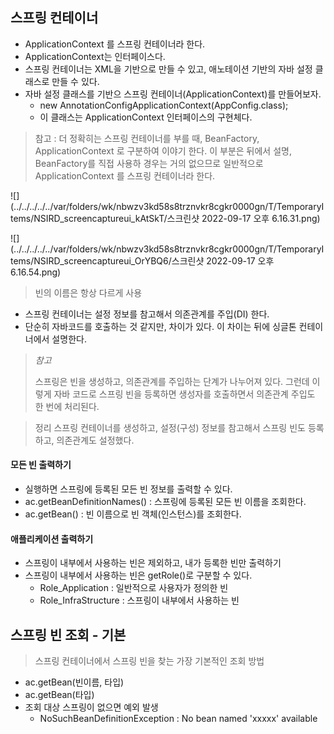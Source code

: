 ## 스프링 컨테이너
- ApplicationContext 를 스프링 컨테이너라 한다.
- ApplicationContext는 인터페이스다.
- 스프링 컨테이너는 XML을 기반으로 만들 수 있고, 애노테이션 기반의 자바 설정 클래스로 만들 수 있다.
- 자바 설정 클래스를 기반으 스프링 컨테이너(ApplicationContext)를 만들어보자.
  - new AnnotationConfigApplicationContext(AppConfig.class);
  - 이 클래스는 ApplicationContext 인터페이스의 구현체다.

> 참고 : 더 정확히는 스프링 컨테이너를 부를 때, BeanFactory, ApplicationContext 로 구분하여 이야기 한다.
> 이 부분은 뒤에서 설명, BeanFactory를 직접 사용하 경우는 거의 없으므로 일반적으로 ApplicationContext 를 스프링 컨테이너라 한다.

![](../../../../../var/folders/wk/nbwzv3kd58s8trznvkr8cgkr0000gn/T/TemporaryItems/NSIRD_screencaptureui_kAtSkT/스크린샷 2022-09-17 오후 6.16.31.png)

![](../../../../../var/folders/wk/nbwzv3kd58s8trznvkr8cgkr0000gn/T/TemporaryItems/NSIRD_screencaptureui_OrYBQ6/스크린샷 2022-09-17 오후 6.16.54.png)

> 빈의 이름은 항상 다르게 사용

- 스프링 컨테이너는 설정 정보를 참고해서 의존관계를 주입(DI) 한다.
- 단순히 자바코드를 호출하는 것 같지만, 차이가 있다. 이 차이는 뒤에 싱글톤 컨테이너에서 설명한다.

> *참고*
> 
> 스프링은 빈을 생성하고, 의존관계를 주입하는 단계가 나누어져 있다.
> 그런데 이렇게 자바 코드로 스프링 빈을 등록하면 생성자를 호출하면서 의존관계 주입도 한 번에 처리된다.

> 정리
> 스프링 컨테이너를 생성하고, 설정(구성) 정보를 참고해서 스프링 빈도 등록하고, 의존관계도 설정했다.


#### 모든 빈 출력하기
- 실행하면 스프링에 등록된 모든 빈 정보를 출력할 수 있다.
- ac.getBeanDefinitionNames() : 스프링에 등록된 모든 빈 이름을 조회한다.
- ac.getBean() : 빈 이름으로 빈 객체(인스턴스)를 조회한다.

#### 애플리케이션 출력하기
- 스프링이 내부에서 사용하는 빈은 제외하고, 내가 등록한 빈만 출력하기
- 스프링이 내부에서 사용하는 빈은 getRole()로 구분할 수 있다.
  - Role_Application : 일반적으로 사용자가 정의한 빈
  - Role_InfraStructure : 스프링이 내부에서 사용하는 빈


## 스프링 빈 조회 - 기본

> 스프링 컨테이너에서 스프링 빈을 찾는 가장 기본적인 조회 방법

- ac.getBean(빈이름, 타입)
- ac.getBean(타입)
- 조회 대상 스프링이 없으면 예외 발생
  - NoSuchBeanDefinitionException : No bean named 'xxxxx' available

